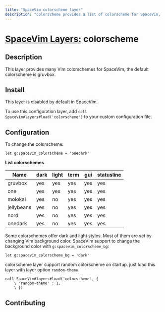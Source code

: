 ```yaml
---
title: "SpaceVim colorscheme layer"
description: "colorscheme provides a list of colorscheme for SpaceVim, default colorscheme is gruvbox with dark theme."
---
```


# [SpaceVim Layers:](https://spacevim.org/layers) colorscheme

## Description

This layer provides many Vim colorschemes for SpaceVim, the default colorscheme is gruvbox.

## Install

This layer is disabled by default in SpaceVim.

To use this configuration layer, add `call SpaceVim#layers#load('colorscheme')` to your custom configuration file.

## Configuration

To change the colorscheme:

```vim
let g:spacevim_colorscheme = 'onedark'
```

**List colorschemes**

| Name       | dark | light | term | gui | statusline |
| ---------- | ---- | ----- | ---- | --- | ---------- |
| gruvbox    | yes  | yes   | yes  | yes | yes        |
| one        | yes  | yes   | yes  | yes | yes        |
| molokai    | yes  | no    | yes  | yes | yes        |
| jellybeans | yes  | no    | yes  | yes | yes        |
| nord       | yes  | no    | yes  | yes | yes        |
| onedark    | yes  | no    | yes  | yes | yes        |

Some colorschemes offer dark and light styles. Most of them are set by changing
Vim background color. SpaceVim support to change the background color with
`g:spacevim_colorscheme_bg`:

```vim
let g:spacevim_colorscheme_bg = 'dark'
```

colorscheme layer support random colorscheme on startup. just load this layer with layer option `random-theme`

```vim
call SpaceVim#layers#load('colorscheme', {
    \ 'random-theme' : 1,
    \ })
```

## Contributing
